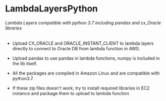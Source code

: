 # LambdaLayersPython
###### Lambda Layers compatible with python 3.7 including pandas and cx_Oracle libraries

- Upload CX_ORACLE and ORACLE_INSTANT_CLIENT to lambda layers directly to connect to Oracle DB from lambda function in AWS. 
- Upload pandas to use pandas in lambda functions, numpy is included in the lib itself.

- All the packages are compiled in Amazon Linux and are compatible with python3.7.

- If these zip files doesn't work, try to install required libraries in EC2 instance and package them to upload to lambda function
